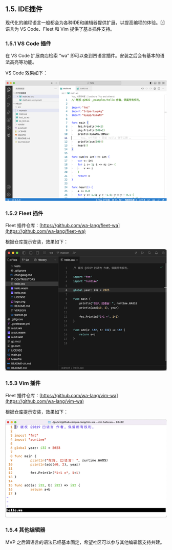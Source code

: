## 1.5. IDE插件

现代化的编程语言一般都会为各种IDE和编辑器提供扩展，以提高编程的体验。凹语言为 VS Code、Fleet 和 Vim 提供了基本插件支持。

### 1.5.1 VS Code 插件

在 VS Code 扩展商店检索 “wa” 即可以查到凹语言插件。安装之后会有基本的语法高亮等功能。

VS Code 效果如下：

![](./images/vscode.png)

### 1.5.2 Fleet 插件

Fleet 插件仓库：[https://github.com/wa-lang/fleet-wa](https://github.com/wa-lang/fleet-wa)

根据仓库提示安装，效果如下：

![](./images/fleet-wa-screenshot.png)

### 1.5.3 Vim 插件

Fleet 插件仓库：[https://github.com/wa-lang/vim-wa](https://github.com/wa-lang/vim-wa)

根据仓库提示安装，效果如下：

![](./images/vim-wa-screenshot.png)

### 1.5.4 其他编辑器

MVP 之后凹语言的语法已经基本固定，希望社区可以参与其他编辑器支持共建。
